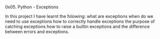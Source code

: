 0x05. Python - Exceptions

In this project I have learnt the folowing:
what are exceptions
when do we need to use exceptions
how to correctly handle exceptions
the purpose of catching exceptions
how to raise a builtin exceptions
and the difference between errors and exceptions.